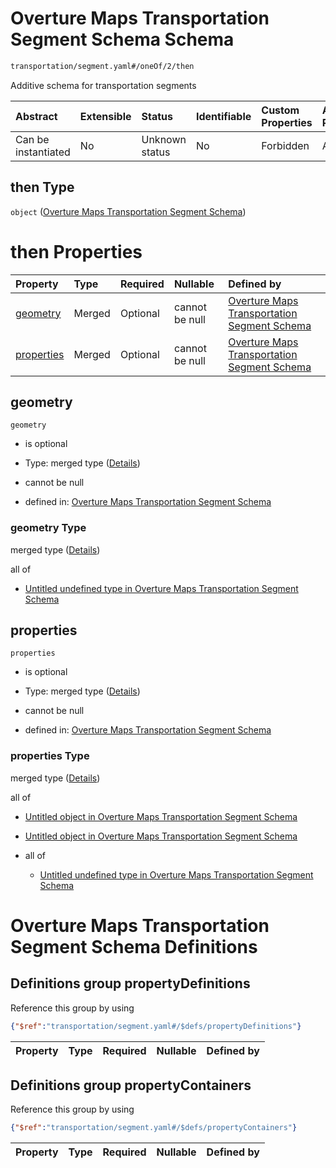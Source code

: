 # Overture Maps Transportation Segment Schema Schema

```txt
transportation/segment.yaml#/oneOf/2/then
```

Additive schema for transportation segments

| Abstract            | Extensible | Status         | Identifiable | Custom Properties | Additional Properties | Access Restrictions | Defined In                                                                                     |
| :------------------ | :--------- | :------------- | :----------- | :---------------- | :-------------------- | :------------------ | :--------------------------------------------------------------------------------------------- |
| Can be instantiated | No         | Unknown status | No           | Forbidden         | Allowed               | none                | [schema.yaml\*](../../../../../../../tmp/jsonschema/schema/schema.yaml "open original schema") |

## then Type

`object` ([Overture Maps Transportation Segment Schema](schema-oneof-2-overture-maps-transportation-segment-schema.md))

# then Properties

| Property                  | Type   | Required | Nullable       | Defined by                                                                                                                           |
| :------------------------ | :----- | :------- | :------------- | :----------------------------------------------------------------------------------------------------------------------------------- |
| [geometry](#geometry)     | Merged | Optional | cannot be null | [Overture Maps Transportation Segment Schema](segment-properties-geometry.md "transportation/segment.yaml#/properties/geometry")     |
| [properties](#properties) | Merged | Optional | cannot be null | [Overture Maps Transportation Segment Schema](segment-properties-properties.md "transportation/segment.yaml#/properties/properties") |

## geometry



`geometry`

*   is optional

*   Type: merged type ([Details](segment-properties-geometry.md))

*   cannot be null

*   defined in: [Overture Maps Transportation Segment Schema](segment-properties-geometry.md "transportation/segment.yaml#/properties/geometry")

### geometry Type

merged type ([Details](segment-properties-geometry.md))

all of

*   [Untitled undefined type in Overture Maps Transportation Segment Schema](segment-properties-geometry-allof-0.md "check type definition")

## properties



`properties`

*   is optional

*   Type: merged type ([Details](segment-properties-properties.md))

*   cannot be null

*   defined in: [Overture Maps Transportation Segment Schema](segment-properties-properties.md "transportation/segment.yaml#/properties/properties")

### properties Type

merged type ([Details](segment-properties-properties.md))

all of

*   [Untitled object in Overture Maps Transportation Segment Schema](defs-defs-propertycontainers-overturefeaturepropertiescontainer.md "check type definition")

*   [Untitled object in Overture Maps Transportation Segment Schema](defs-defs-propertycontainers-levelcontainer.md "check type definition")

*   all of

    *   [Untitled undefined type in Overture Maps Transportation Segment Schema](segment-properties-properties-allof-2-allof-0.md "check type definition")

# Overture Maps Transportation Segment Schema Definitions

## Definitions group propertyDefinitions

Reference this group by using

```json
{"$ref":"transportation/segment.yaml#/$defs/propertyDefinitions"}
```

| Property | Type | Required | Nullable | Defined by |
| :------- | :--- | :------- | :------- | :--------- |

## Definitions group propertyContainers

Reference this group by using

```json
{"$ref":"transportation/segment.yaml#/$defs/propertyContainers"}
```

| Property | Type | Required | Nullable | Defined by |
| :------- | :--- | :------- | :------- | :--------- |

